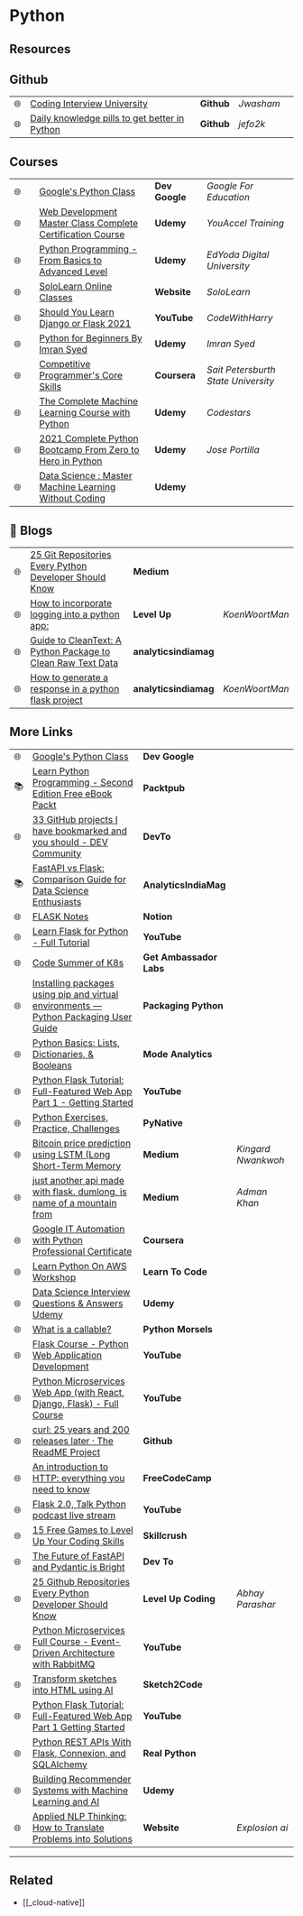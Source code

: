 # Python

## **Resources**

## Github

|     |                                                                                                                                                            |            |           |     |
| --- | ---------------------------------------------------------------------------------------------------------------------------------------------------------- | ---------- | --------- | --- |
| 🌐  | [Coding Interview University](https://github.com/jwasham/coding-interview-university?fbclid=IwAR031SuIcbhYI3lsJIsay6u_sDPaeCaaB8bGaiznN5RxcqJI7WCEDwkvwDg) | **Github** | _Jwasham_ |
| 🌐  | [Daily knowledge pills to get better in Python](https://github.com/jefo2k/python-daily-pills)                                                              | **Github** | _jefo2k_  |

## Courses

|     |     |                                                                                                                                                                                                                                                                                                    |                |                                     |
| --- | --- | -------------------------------------------------------------------------------------------------------------------------------------------------------------------------------------------------------------------------------------------------------------------------------------------------- | -------------- | ----------------------------------- |
| 🌐  |     | [Google's Python Class](https://developers.google.com/edu/python/?hl=en)                                                                                                                                                                                                                           | **Dev Google** | _Google For Education_              |
| 🌐  |     | [Web Development Master Class Complete Certification Course](https://www.udemy.com/course/web-development-masterclass-complete-certificate-course/?couponCode=YOUACCEL49269)                                                                                                                       | **Udemy**      | _YouAccel Training_                 |
| 🌐  |     | [Python Programming - From Basics to Advanced Level](https://www.udemy.com/course/python-programming-beginner-to-advanced/?ranMID=39197&ranEAID=%2F7fFXpljNdk&ranSiteID=_7fFXpljNdk-rorvNtWbidTez5YGtKtQaQ&utm_source=aff-campaign&utm_medium=udemyads&LSNPUBID=%2F7fFXpljNdk&couponCode=FREEJUN2) | **Udemy**      | _EdYoda Digital University_         |
| 🌐  |     | [SoloLearn Online Classes](https://www.sololearn.com/home)                                                                                                                                                                                                                                         | **Website**    | _SoloLearn_                         |
| 🌐  |     | [Should You Learn Django or Flask 2021](https://www.youtube.com/watch?v=FW1LOP09RM8)                                                                                                                                                                                                               | **YouTube**    | _CodeWithHarry_                     |
| 🌐  |     | [Python for Beginners By Imran Syed](https://www.coursera.org/learn/ibm-containers-docker-kubernetes-openshift)                                                                                                                                                                                    | **Udemy**      | _Imran Syed_                        |
| 🌐  |     | [Competitive Programmer's Core Skills](https://www.coursera.org/learn/competitive-programming-core-skills)                                                                                                                                                                                         | **Coursera**   | _Sait Petersburth State University_ |
| 🌐  |     | [The Complete Machine Learning Course with Python](https://www.udemy.com/course/machine-learning-course-with-python/?ranMID=39197&ranEAID=At6Vw*QceKk&ranSiteID=At6Vw.QceKk-AthbjHIIzaWgJw4hwhKdbw&LSNPUBID=At6Vw*QceKk&utm_source=aff-campaign&utm_medium=udemyads)                               | **Udemy**      | _Codestars_                         |
| 🌐  |     | [2021 Complete Python Bootcamp From Zero to Hero in Python](https://www.udemy.com/course/complete-python-bootcamp/?ranMID=39197&ranEAID=At6Vw*QceKk&ranSiteID=At6Vw.QceKk-2wz8mhH7LSiCgDXnO9oe.w&LSNPUBID=At6Vw*QceKk&utm_source=aff-campaign&utm_medium=udemyads)                                 | **Udemy**      | _Jose Portilla_                     |
| 🌐  |     | [Data Science : Master Machine Learning Without Coding](https://www.udemy.com/course/hands-on-machine-learning-without-writing-code/?ranMID=39197&ranEAID=At6Vw*QceKk&ranSiteID=At6Vw.QceKk-q.mYx_zj2g3S3SQhm5zxyw&LSNPUBID=At6Vw*QceKk&utm_source=aff-campaign&utm_medium=udemyads)               | **Udemy**      |                                     |

## 📝 Blogs

|     |                                                                                                                                                          |                       |                |
| --- | -------------------------------------------------------------------------------------------------------------------------------------------------------- | --------------------- | -------------- |
| 🌐  | [25 Git Repositories Every Python Developer Should Know](https://link.medium.com/jgt5M1xp8gb)                                                            | **Medium**            |
| 🌐  | [How to incorporate logging into a python app:](https://levelup.gitconnected.com/tutorial-on-python-logging-ac5f21e0a00)                                 | **Level Up**          | _KoenWoortMan_ |
| 🌐  | [Guide to CleanText: A Python Package to Clean Raw Text Data](https://analyticsindiamag.com/guide-to-cleantext-a-python-package-to-clean-raw-text-data/) | **analyticsindiamag** |
| 🌐  | [How to generate a response in a python flask project](https://koenwoortman.com/python-flask-return-json-response/)                                      | **analyticsindiamag** | _KoenWoortMan_ |

## More Links

|     |                                                                                                                                                                              |                         |                    |
| --- | ---------------------------------------------------------------------------------------------------------------------------------------------------------------------------- | ----------------------- | ------------------ |
| 🌐  | [Google's Python Class](https://developers.google.com/edu/python/?hl=en)                                                                                                     | **Dev Google**          |                    |
| 📚  | [Learn Python Programming - Second Edition Free eBook Packt](https://www.packtpub.com/free-ebook/learn-python-programming-second-edition/9781788996662)                      | **Packtpub**            |                    |
| 🌐  | [33 GitHub projects I have bookmarked and you should - DEV Community](https://dev.to/devdefinitive/33-github-projects-i-have-bookmarked-and-you-should-298o)                 | **DevTo**               |                    |
| 📚  | [FastAPI vs Flask: Comparison Guide for Data Science Enthusiasts](https://analyticsindiamag.com/fastapi-vs-flask-comparison-guide-for-data-science-enthusiasts/)             | **AnalyticsIndiaMag**   |                    |
| 🌐  | [FLASK Notes](https://www.notion.so/FLASK-Notes-550ca32db66d4f8999ac94ac1df78674)                                                                                            | **Notion**              |
| 🌐  | [Learn Flask for Python - Full Tutorial](https://www.youtube.com/watch?v=Z1RJmh_OqeA&t=883s)                                                                                 | **YouTube**             |                    |
| 🌐  | [Code Summer of K8s](https://www.getambassador.io/summer-of-k8s/code/#month1-challenges)                                                                                     | **Get Ambassador Labs** |                    |
| 🌐  | [Installing packages using pip and virtual environments — Python Packaging User Guide](https://packaging.python.org/guides/installing-using-pip-and-virtual-environments/)   | **Packaging Python**    |
| 🌐  | [Python Basics: Lists, Dictionaries, & Booleans](https://mode.com/python-tutorial/python-basics/)                                                                            | **Mode Analytics**      |
| 🌐  | [Python Flask Tutorial: Full-Featured Web App Part 1 - Getting Started](https://www.youtube.com/watch?v=MwZwr5Tvyxo)                                                         | **YouTube**             |
| 🌐  | [Python Exercises, Practice, Challenges](https://pynative.com/python-exercises-with-solutions/)                                                                              | **PyNative**            |
| 🌐  | [Bitcoin price prediction using LSTM (Long Short-Term Memory](https://kingard-nwankwoh01.medium.com/bitcoin-price-prediction-using-lstm-long-short-term-memory-b6bfe1aa14ef) | **Medium**              | _Kingard Nwankwoh_ |
| 🌐  | [just another api made with flask. dumlong, is name of a mountain from](https://medium.com/@khanadnanxyz/just-another-api-made-with-flask-e7fe57145b31)                      | **Medium**              | _Adman Khan_       |
| 🌐  | [Google IT Automation with Python Professional Certificate](https://www.coursera.org/professional-certificates/google-it-automation)                                         | **Coursera**            |
| 🌐  | [Learn Python On AWS Workshop](https://learn-to-code.workshop.aws/)                                                                                                          | **Learn To Code**       |
| 🌐  | [Data Science Interview Questions & Answers Udemy](https://www.udemy.com/course/data-science-interview-questions-and-answers/?couponCode=DS_INTERVIEW_UPLATZ)                | **Udemy**               |
| 🌐  | [What is a callable?](https://www.pythonmorsels.com/topics/callables/)                                                                                                       | **Python Morsels**      |
| 🌐  | [Flask Course - Python Web Application Development](https://www.youtube.com/watch?v=Qr4QMBUPxWo)                                                                             | **YouTube**             |
| 🌐  | [Python Microservices Web App (with React, Django, Flask) - Full Course](https://www.youtube.com/watch?v=0iB5IPoTDts)                                                        | **YouTube**             |
| 🌐  | [curl: 25 years and 200 releases later · The ReadME Project](https://github.com/readme/podcast/curl-25-years)                                                                | **Github**              |
| 🌐  | [An introduction to HTTP: everything you need to know](https://www.freecodecamp.org/news/http-and-everything-you-need-to-know-about-it/)                                     | **FreeCodeCamp**        |
| 🌐  | [Flask 2.0, Talk Python podcast live stream](https://www.youtube.com/watch?v=G54QyX_lWo8)                                                                                    | **YouTube**             |
| 🌐  | [15 Free Games to Level Up Your Coding Skills](https://skillcrush.com/blog/free-coding-games/)                                                                               | **Skillcrush**          |
| 🌐  | [The Future of FastAPI and Pydantic is Bright](https://dev.to/tiangolo/the-future-of-fastapi-and-pydantic-is-bright-3pbm)                                                    | **Dev To**              |
| 🌐  | [25 Github Repositories Every Python Developer Should Know](https://levelup.gitconnected.com/25-github-repositories-every-python-developer-should-know-ac848f6aa1fe)         | **Level Up Coding**     | _Abhay Parashar_   |
| 🌐  | [Python Microservices Full Course - Event-Driven Architecture with RabbitMQ](https://www.youtube.com/watch?v=ddrucr_aAzA)                                                    | **YouTube**             |
| 🌐  | [Transform sketches into HTML using AI](https://sketch2code.azurewebsites.net/)                                                                                              | **Sketch2Code**         |
| 🌐  | [Python Flask Tutorial: Full-Featured Web App Part 1 Getting Started](https://www.youtube.com/watch?v=MwZwr5Tvyxo)                                                           | **YouTube**             |
| 🌐  | [Python REST APIs With Flask, Connexion, and SQLAlchemy](https://realpython.com/flask-connexion-rest-api/)                                                                   | **Real Python**         |
| 🌐  | [Building Recommender Systems with Machine Learning and AI](https://www.udemy.com/course/building-recommender-systems-with-machine-learning-and-ai/)                         | **Udemy**               |
| 🌐  | [Applied NLP Thinking: How to Translate Problems into Solutions](https://explosion.ai/blog/applied-nlp-thinking)                                                             | **Website**             | _Explosion ai_     |

---

## Related

- [[_cloud-native]]
